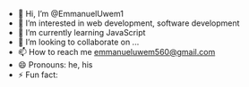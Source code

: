 - 👋 Hi, I’m @EmmanuelUwem1
- 👀 I’m interested in web development, software development 
- 🌱 I’m currently learning JavaScript
- 💞️ I’m looking to collaborate on ...
- 📫 How to reach me emmanueluwem560@gmail.com
- 😄 Pronouns: he, his 
- ⚡ Fun fact: 

<!---
EmmanuelUwem1/EmmanuelUwem1 is a ✨ special ✨ repository because its `README.md` (this file) appears on your GitHub profile.
You can click the Preview link to take a look at your changes.
--->
